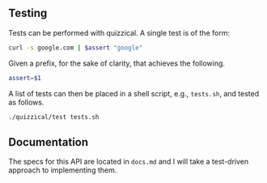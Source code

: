 Testing
-------
Tests can be performed with quizzical. A single test is of the form:

```sh
curl -s google.com | $assert "google"
```

Given a prefix, for the sake of clarity, that achieves the following.

```sh
assert=$1
```

A list of tests can then be placed in a shell script, e.g., `tests.sh`, and tested as follows.

```sh
./quizzical/test tests.sh
```

Documentation
-------------
The specs for this API are located in `docs.md` and I will take a test-driven approach to implementing them.